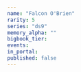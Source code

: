 ```yaml
---
name: "Falcon O'Brien"
rarity: 5
series: "ds9"
memory_alpha: ""
bigbook_tier:
events:
in_portal:
published: false
---
```

